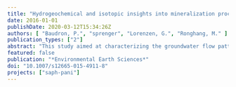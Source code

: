 ```yaml
---
title: "Hydrogeochemical and isotopic insights into mineralization processes and groundwater recharge from an intermittent monsoon channel to an overexploited aquifer in eastern Haryana (India)"
date: 2016-01-01
publishDate: 2020-03-12T15:34:26Z
authors: [ "Baudron, P.", "sprenger", "Lorenzen, G.", "Ronghang, M." ]
publication_types: ["2"]
abstract: "This study aimed at characterizing the groundwater flow pattern in a semi-arid agricultural area in northern India crossed by an intermittent monsoon-controlled watercourse, the Najafgarh drain. More specifically, it focused on studying the impact of groundwater recharge from the riverbed to the regional aquifer using hydrogeochemical and isotopic data. Significant hydrogeochemical zonation was observed between the northern, central and southern sides of the drain, linked to different mineralization processes and mixings. Northward from the drain, groundwater was mainly brackish (4.1–23.4 mS/cm), due to dissolution of evaporites (halite and anhydrite). Southward from the drain, mostly fresh groundwater was found (from 0.5 to 2.3 mS/cm), revealing notable cation exchange processes. In the vicinity of the drain (central area), mineralization was intermediate (0.7–4 mS/cm) and groundwater showed low geochemical evolution, supposing a distinct origin. Stable isotopes of water (d18O, d2H) confirmed that central groundwater was not a simple mixing between northern and southern groundwater masses, but had a significant component of infiltrated surface water from the drain. Potentiometric data supported these findings and confirmed the contribution of the drain to the recharge of the aquifer, setting up a hydraulic barrier between north and south, despite surface water availability limited to the monsoon season and low hydraulic conductivity of the riverbed. This study demonstrates the value of the geochemical and isotopic analysis of groundwater to characterize groundwater flow pattern in peri-urban agricultural areas, especially surface water–groundwater interactions."
featured: false
publication: "*Environmental Earth Sciences*"
doi: "10.1007/s12665-015-4911-8"
projects: ["saph-pani"]
---
```


